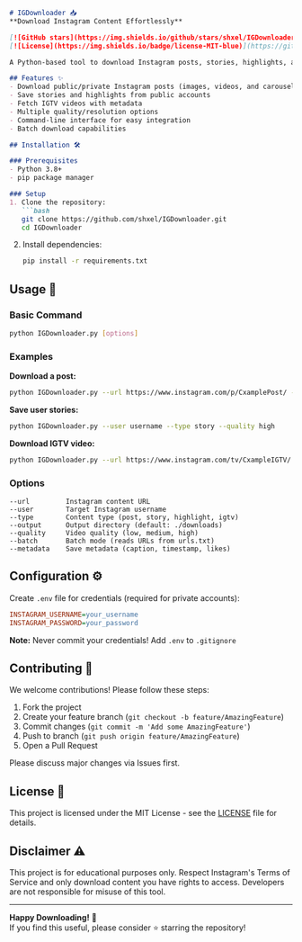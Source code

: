 ```markdown
# IGDownloader 📥  
**Download Instagram Content Effortlessly**

[![GitHub stars](https://img.shields.io/github/stars/shxel/IGDownloader?style=social)](https://github.com/shxel/IGDownloader/stargazers) 
[![License](https://img.shields.io/badge/license-MIT-blue)](https://github.com/shxel/IGDownloader/blob/main/LICENSE)

A Python-based tool to download Instagram posts, stories, highlights, and IGTV content in various formats and resolutions.

## Features ✨
- Download public/private Instagram posts (images, videos, and carousels)
- Save stories and highlights from public accounts
- Fetch IGTV videos with metadata
- Multiple quality/resolution options
- Command-line interface for easy integration
- Batch download capabilities

## Installation 🛠️

### Prerequisites
- Python 3.8+
- pip package manager

### Setup
1. Clone the repository:
   ```bash
   git clone https://github.com/shxel/IGDownloader.git
   cd IGDownloader
   ```
2. Install dependencies:
   ```bash
   pip install -r requirements.txt
   ```

## Usage 🚀

### Basic Command
```bash
python IGDownloader.py [options]
```

### Examples
**Download a post:**
```bash
python IGDownloader.py --url https://www.instagram.com/p/CxamplePost/ --type post --output ./downloads
```

**Save user stories:**
```bash
python IGDownloader.py --user username --type story --quality high
```

**Download IGTV video:**
```bash
python IGDownloader.py --url https://www.instagram.com/tv/CxampleIGTV/ --type igtv
```

### Options
```
--url         Instagram content URL
--user        Target Instagram username
--type        Content type (post, story, highlight, igtv)
--output      Output directory (default: ./downloads)
--quality     Video quality (low, medium, high)
--batch       Batch mode (reads URLs from urls.txt)
--metadata    Save metadata (caption, timestamp, likes)
```

## Configuration ⚙️
Create `.env` file for credentials (required for private accounts):
```ini
INSTAGRAM_USERNAME=your_username
INSTAGRAM_PASSWORD=your_password
```

**Note:** Never commit your credentials! Add `.env` to `.gitignore`

## Contributing 🤝
We welcome contributions! Please follow these steps:
1. Fork the project
2. Create your feature branch (`git checkout -b feature/AmazingFeature`)
3. Commit changes (`git commit -m 'Add some AmazingFeature'`)
4. Push to branch (`git push origin feature/AmazingFeature`)
5. Open a Pull Request

Please discuss major changes via Issues first.

## License 📄
This project is licensed under the MIT License - see the [LICENSE](LICENSE) file for details.

## Disclaimer ⚠️
This project is for educational purposes only. Respect Instagram's Terms of Service and only download content you have rights to access. Developers are not responsible for misuse of this tool.

---
**Happy Downloading!** 🎉  
If you find this useful, please consider ⭐ starring the repository!
``` 
